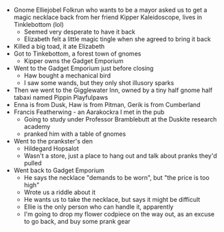 - Gnome Elliejobel Folkrun who wants to be a mayor asked us to get a magic necklace back from her friend Kipper Kaleidoscope, lives in Tinklebottom (lol)
	- Seemed very desperate to have it back
	- Elizabeth felt a little magic tingle when she agreed to bring it back
- Killed a big toad, it ate Elizabeth
- Got to Tinkebottom, a forest town of gnomes
	- Kipper owns the Gadget Emporium 
- Went to the Gadget Emporium just before closing
	- Haw bought a mechanical bird
	- I saw some wands, but they only shot illusory sparks
- Then we went to the Gigglewater Inn, owned by a tiny half gnome half tabaxi named Pippin Playfulpaws 
- Enna is from Dusk, Haw is from Pitman, Gerik is from Cumberland
- Francis Featherwing - an Aarakockra I met in the pub
	- Going to study under Professor Bramblebutt at the Duskite research academy
	- pranked him with a table of gnomes
- Went to the prankster's den
	- Hildegard Hopsalot
	- Wasn't a store, just a place to hang out and talk about pranks they'd pulled
- Went back to Gadget Emporium
	- He says the necklace "demands to be worn", but "the price is too high"
	- Wrote us a riddle about it
	- He wants us to take the necklace, but says it might be difficult
	- Ellie is the only person who can handle it, apparently
	- I'm going to drop my flower codpiece on the way out, as an excuse to go back, and buy some prank gear